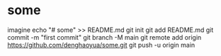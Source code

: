 # some
imagine
echo "# some" >> README.md
git init
git add README.md
git commit -m "first commit"
git branch -M main
git remote add origin https://github.com/denghaoyua/some.git
git push -u origin main
